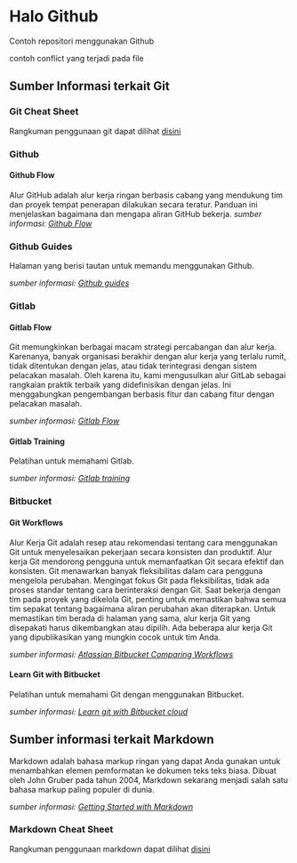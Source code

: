 # Halo Github
Contoh repositori menggunakan Github

contoh conflict yang terjadi pada file

## Sumber Informasi terkait Git
### Git Cheat Sheet
Rangkuman penggunaan git dapat dilihat [disini](https://github.com/yosefbennywidyo/halo-github/blob/main/SWTM-2088_Atlassian-Git-Cheatsheet.pdf)

### Github
#### Github Flow
Alur GitHub adalah alur kerja ringan berbasis cabang yang mendukung tim dan proyek tempat penerapan dilakukan secara teratur. Panduan ini menjelaskan bagaimana dan mengapa aliran GitHub bekerja.
*sumber informasi: [Github Flow](https://guides.github.com/introduction/flow/)*

### Github Guides
Halaman yang berisi tautan untuk memandu menggunakan Github.

*sumber informasi: [Github guides](https://guides.github.com/)*

### Gitlab
#### Gitlab Flow
Git memungkinkan berbagai macam strategi percabangan dan alur kerja. Karenanya, banyak organisasi berakhir dengan alur kerja yang terlalu rumit, tidak ditentukan dengan jelas, atau tidak terintegrasi dengan sistem pelacakan masalah. Oleh karena itu, kami mengusulkan alur GitLab sebagai rangkaian praktik terbaik yang didefinisikan dengan jelas. Ini menggabungkan pengembangan berbasis fitur dan cabang fitur dengan pelacakan masalah.

*sumber informasi: [Gitlab Flow](https://docs.gitlab.com/ee/topics/gitlab_flow.html)*

#### Gitlab Training
Pelatihan untuk memahami Gitlab.

*sumber informasi: [Gitlab training](https://about.gitlab.com/training/)*

### Bitbucket
#### Git Workflows
Alur Kerja Git adalah resep atau rekomendasi tentang cara menggunakan Git untuk menyelesaikan pekerjaan secara konsisten dan produktif. Alur kerja Git mendorong pengguna untuk memanfaatkan Git secara efektif dan konsisten. Git menawarkan banyak fleksibilitas dalam cara pengguna mengelola perubahan. Mengingat fokus Git pada fleksibilitas, tidak ada proses standar tentang cara berinteraksi dengan Git. Saat bekerja dengan tim pada proyek yang dikelola Git, penting untuk memastikan bahwa semua tim sepakat tentang bagaimana aliran perubahan akan diterapkan. Untuk memastikan tim berada di halaman yang sama, alur kerja Git yang disepakati harus dikembangkan atau dipilih. Ada beberapa alur kerja Git yang dipublikasikan yang mungkin cocok untuk tim Anda.

*sumber informasi: [Atlassian Bitbucket Comparing Workflows](https://www.atlassian.com/git/tutorials/comparing-workflows)*

#### Learn Git with Bitbucket
Pelatihan untuk memahami Git dengan menggunakan Bitbucket.

*sumber informasi: [Learn git with Bitbucket cloud](https://www.atlassian.com/git/tutorials/learn-git-with-bitbucket-cloud)*

## Sumber informasi terkait Markdown
Markdown adalah bahasa markup ringan yang dapat Anda gunakan untuk menambahkan elemen pemformatan ke dokumen teks teks biasa. Dibuat oleh John Gruber pada tahun 2004, Markdown sekarang menjadi salah satu bahasa markup paling populer di dunia.

*sumber informasi: [Getting Started with Markdown](https://www.markdownguide.org/getting-started/)*

### Markdown Cheat Sheet
Rangkuman penggunaan markdown dapat dilihat [disini](https://github.com/yosefbennywidyo/halo-github/blob/main/markdown-cheat-sheet.md)
